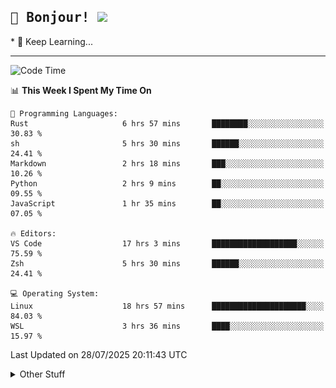 
<h2>
    <samp>🎉 Bonjour!  <img src="https://media.giphy.com/media/mGcNjsfWAjY5AEZNw6/giphy.gif" width="50"></samp>
</h2>
* 🧐 Keep Learning...
<hr>

<!--START_SECTION:waka-->
![Code Time](http://img.shields.io/badge/Code%20Time-4%2C030%20hrs%2048%20mins-blue)

📊 **This Week I Spent My Time On** 

```text
💬 Programming Languages: 
Rust                     6 hrs 57 mins       ████████░░░░░░░░░░░░░░░░░   30.83 % 
sh                       5 hrs 30 mins       ██████░░░░░░░░░░░░░░░░░░░   24.41 % 
Markdown                 2 hrs 18 mins       ███░░░░░░░░░░░░░░░░░░░░░░   10.26 % 
Python                   2 hrs 9 mins        ██░░░░░░░░░░░░░░░░░░░░░░░   09.55 % 
JavaScript               1 hr 35 mins        ██░░░░░░░░░░░░░░░░░░░░░░░   07.05 % 

🔥 Editors: 
VS Code                  17 hrs 3 mins       ███████████████████░░░░░░   75.59 % 
Zsh                      5 hrs 30 mins       ██████░░░░░░░░░░░░░░░░░░░   24.41 % 

💻 Operating System: 
Linux                    18 hrs 57 mins      █████████████████████░░░░   84.03 % 
WSL                      3 hrs 36 mins       ████░░░░░░░░░░░░░░░░░░░░░   15.97 % 
```


 Last Updated on 28/07/2025 20:11:43 UTC
<!--END_SECTION:waka-->

<details >
    <summary>Other Stuff</summary>
<p align="center">
    <img src="https://api.githubtrends.io/user/svg/XmchxUp/langs?time_range=one_year&include_private=True&theme=classic" />
    <img src="https://api.githubtrends.io/user/svg/XmchxUp/repos?time_range=one_year&include_private=True&theme=classic" />
</p>

<table align="center">
  <tr>
    <td width="50%">
     <img width="100%" src="./github-metrics.svg">
    </td>
    <td width="50%">
     <img width="100%" src="./github-metrics/achievements.compact.svg" />
     <img width="100%" src="./github-metrics/wakatime.svg" />
     <img width="100%" src="./github-metrics/stars.svg" />
     <img width="100%" src="https://github-profile-trophy.vercel.app/?username=xmchxup" />
     <img height="110rem" src="https://github-readme-stats.vercel.app/api?username=xmchxup&hide_border=true&show_icons=true&include_all_commits=true&bg_color=0,EC6C6C,FFD479,FFFC79,73FA79&theme=graywhite&locale=en" />
     <img height="110rem" src="https://github-readme-stats.vercel.app/api/top-langs/?username=xmchxup&hide=css,scss,html&langs_count=8&hide_border=true&layout=compact&bg_color=0,73FA79,73FDFF,D783FF&theme=graywhite&locale=en" />
     <img width="100%" src="https://github-readme-streak-stats.herokuapp.com/?user=XmchxUp" />
    </td>
  </tr>
</table>

<!-- GitHub Activity Graph -->
<!--
<table align="center">
  <tr>
    <td colspan="2">
      <img width="100%" src="https://github-readme-activity-graph.vercel.app/graph?username=xmchxup&area=true&hide_border=true&theme=redical" />
    </td>
  </tr>
</table>

</details>
-->

<hr>


<p align="center">
    <i>You can learn anything!</i>
    <p align="center">
        <img src="https://visitor-badge.laobi.icu/badge?page_id=xmchxup" alt="visitor badge"/>       
    </p>
</p>

<!--
<picture>
  <source media="(prefers-color-scheme: dark)" srcset="https://raw.githubusercontent.com/XmchxUp/XmchxUp/output/github-snake-dark.svg" />
  <source media="(prefers-color-scheme: light)" srcset="https://raw.githubusercontent.com/XmchxUp/XmchxUp/output/github-snake.svg" />
  <img alt="github-snake" src="https://raw.githubusercontent.com/XmchxUp/XmchxUp/output/github-snake.svg" />
</picture>
-->
